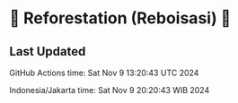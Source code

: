 
# 🌳 Reforestation (Reboisasi) 🌲

## Last Updated

GitHub Actions time: Sat Nov  9 13:20:43 UTC 2024

Indonesia/Jakarta time: Sat Nov  9 20:20:43 WIB 2024
